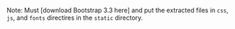 Note: Must [download Bootstrap 3.3 here] and put the extracted files in `css`, `js`, and `fonts` directires in the `static` directory.
